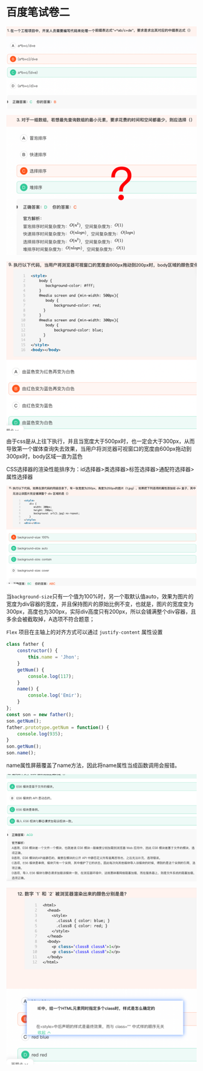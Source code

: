 # 百度笔试卷二

![alt text](image-24.png)

![alt text](image-25.png)

![alt text](image-26.png)

由于css是从上往下执行，并且当宽度大于500px时，也一定会大于300px，从而导致第一个媒体查询失去效果，当用户将浏览器可视窗口的宽度由600px拖动到300px时，body区域一直为蓝色

CSS选择器的渲染性能排序为：id选择器>类选择器>标签选择器>通配符选择器>属性选择器

![alt text](image-27.png)

当`background-size`只有一个值为100%时，另一个取默认值auto，效果为图片的宽度为div容器的宽度，并且保持图片的原始比例不变，也就是，图片的宽度变为300px，高度也为300px，实际div高度只有200px，所以会铺满整个div容器，且多余会被截取掉，A选项不符合题意；

`Flex` 项目在主轴上的对齐方式可以通过 `justify-content` 属性设置


```js
class father {
    constructor() {
        this.name = 'Jhon';
    }
    getNum() {
        console.log(117);
    }
    name() {
        console.log('Emir');
    }
};
const son = new father();
son.getNum();
father.prototype.getNum = function() {
    console.log(935);
}
son.getNum();
son.name();

```
name属性屏蔽覆盖了name方法，因此将name属性当成函数调用会报错。

![alt text](image-28.png)

![alt text](image-29.png)